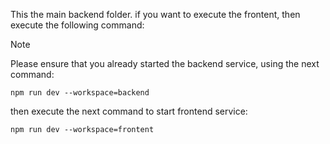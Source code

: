 This the main backend folder.
if you want to execute the frontent, then execute the following command:
> [!NOTE]  
> Please ensure that you already started the backend service, using the next command:
> ```
> npm run dev --workspace=backend
> ```
then execute the next command to start frontend service:
```
npm run dev --workspace=frontent
```
